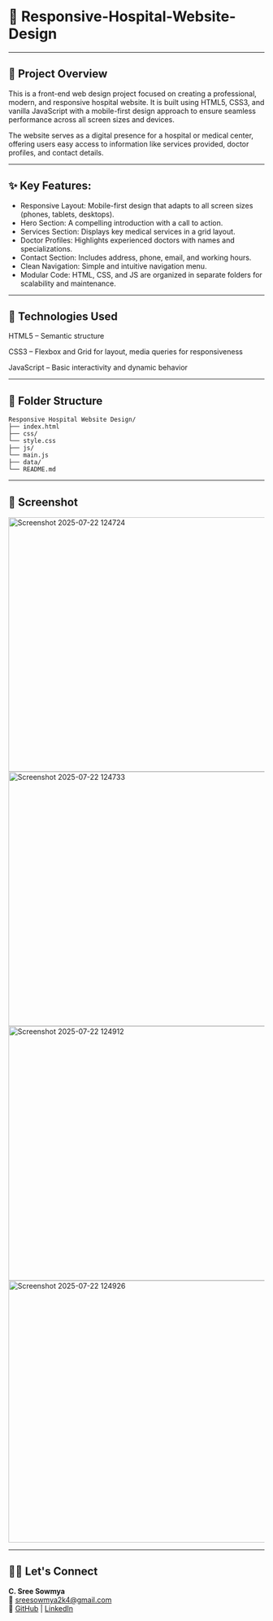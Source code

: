# 🏥 Responsive-Hospital-Website-Design

---

## 🧠 Project Overview

This is a front-end web design project focused on creating a professional, modern, and responsive hospital website. It is built using HTML5, CSS3, and vanilla JavaScript with a mobile-first design approach to ensure seamless performance across all screen sizes and devices.

The website serves as a digital presence for a hospital or medical center, offering users easy access to information like services provided, doctor profiles, and contact details.

---

## ✨ Key Features:

 - Responsive Layout: Mobile-first design that adapts to all screen sizes (phones, tablets, desktops).
 - Hero Section: A compelling introduction with a call to action.
 - Services Section: Displays key medical services in a grid layout.
 - Doctor Profiles: Highlights experienced doctors with names and specializations.
 - Contact Section: Includes address, phone, email, and working hours.
 - Clean Navigation: Simple and intuitive navigation menu.
 - Modular Code: HTML, CSS, and JS are organized in separate folders for scalability and maintenance.

---

## 🔧 Technologies Used

HTML5 – Semantic structure

CSS3 – Flexbox and Grid for layout, media queries for responsiveness

JavaScript – Basic interactivity and dynamic behavior

---

## 📁 Folder Structure

```
Responsive Hospital Website Design/
├── index.html           
├── css/                
└── style.css
├── js/                
└── main.js           
├── data/                
└── README.md           
```

---

## 📸 Screenshot

<img width="1307" height="500" alt="Screenshot 2025-07-22 124724" src="https://github.com/user-attachments/assets/77cb58da-f7c3-4a46-91a6-dcc61637c978" />
<img width="1168" height="500" alt="Screenshot 2025-07-22 124733" src="https://github.com/user-attachments/assets/f541bde0-fdae-4977-a041-67d590da82b9" />
<img width="1252" height="500" alt="Screenshot 2025-07-22 124912" src="https://github.com/user-attachments/assets/e9a8c2a0-429e-44ec-9e8e-32ba47002693" />
<img width="695" height="515" alt="Screenshot 2025-07-22 124926" src="https://github.com/user-attachments/assets/6cd5ff5d-b1c8-41c8-acc3-7202a6794ed1" />

---


## 🙋‍♀️ Let's Connect

**C. Sree Sowmya**  
📧 sreesowmya2k4@gmail.com  
🔗 [GitHub](https://github.com/SreeSowmya2004) | [LinkedIn](https://linkedin.com/in/sree-sowmya-0b6742283)
